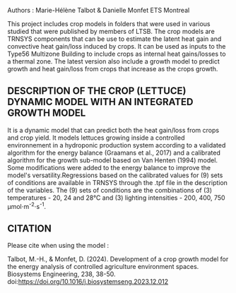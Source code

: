 Authors : Marie-Hélène Talbot & Danielle Monfet ETS Montreal

This project includes crop models in folders that were used in various studied that were published by members of LTSB. The crop models are TRNSYS components that can be use to estimate the latent heat gain and convective heat gain/loss induced by crops. It can be used as inputs to the Type56 Multizone Building to include crops as internal heat gains/losses to a thermal zone. The latest version also include a growth model to predict growth and heat gain/loss from crops that increase as the crops growth.

DESCRIPTION OF THE CROP (LETTUCE) DYNAMIC MODEL WITH AN INTEGRATED GROWTH MODEL
-----------------------------------
It is a dynamic model that can predict both the heat gain/loss from crops and crop yield. 
It models lettuces growing inside a controlled environnement in a hydroponic production system according to a validated algorithm for the energy balance (Graamans et al., 2017) and a calibrated algorithm for the growth sub-model based on Van Henten (1994) model. Some modifications were added to the energy balance to improve the model's versatility.Regressions based on the calibrated values for (9) sets of conditions are available in TRNSYS through the .tpf file in the description of the variables. The (9) sets of conditions are the combinations of (3) temperatures - 20, 24 and 28°C and (3) lighting intensities - 200, 400, 750 μmol⋅m<sup>-2</sup>⋅s<sup>-1</sup>.

CITATION
-----------------------------------
Please cite when using the model :

Talbot, M.-H., & Monfet, D. (2024). Development of a crop growth model for the energy analysis of controlled agriculture environment spaces. Biosystems Engineering, 238, 38-50. doi:https://doi.org/10.1016/j.biosystemseng.2023.12.012
